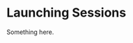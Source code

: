 [title]: # (Launching Sessions)
[tags]: # (XXX)
[priority]: # (4559)
# Launching Sessions
Something here.
